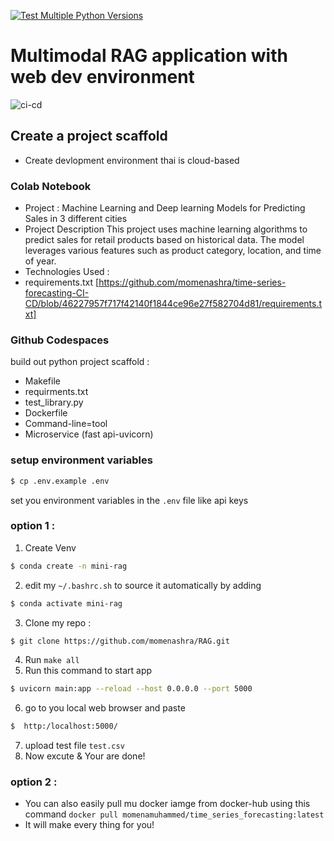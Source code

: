 [![Test Multiple Python Versions](https://github.com/momenashra/time-series-forecasting-CI-CD/actions/workflows/Continous_integration.yml/badge.svg)](https://github.com/momenashra/time-series-forecasting-CI-CD/actions/workflows/Continous_integration.yml)

# Multimodal RAG application with web dev environment
![ci-cd](https://miro.medium.com/v2/resize:fit:1100/format:webp/1*QPH4dpcdC-BwA_eQykLu2Q.png)

## Create a project scaffold
* Create devlopment environment thai is cloud-based 
### Colab Notebook
* Project : Machine Learning and Deep learning Models for Predicting Sales in 3 different cities
* Project Description This project uses machine learning algorithms to predict sales for retail products based on historical data. The model leverages various features such as product category, location, and time of year.
* Technologies Used :
* ‎requirements.txt [https://github.com/momenashra/time-series-forecasting-CI-CD/blob/46227957f717f42140f1844ce96e27f582704d81/requirements.txt]
### Github Codespaces 
build out python project scaffold :
*  Makefile
*  requirments.txt
*  test_library.py
*  Dockerfile
*  Command-line=tool
*  Microservice (fast api-uvicorn)
### setup environment variables
```bash
$ cp .env.example .env
```
set you environment variables in the `.env` file like api keys
### option 1 :
1. Create Venv
 ```bash
$ conda create -n mini-rag 
```
2. edit my  `~/.bashrc.sh` to source it automatically by adding
 ```bash
$ conda activate mini-rag 
```
3. Clone my repo :
```bash
$ git clone https://github.com/momenashra/RAG.git 
```
4. Run `make all`
5. Run this command to start app
 ```bash
$ uvicorn main:app --reload --host 0.0.0.0 --port 5000
```
6. go to you local web browser and paste
 ```bash
$  http:/localhost:5000/
``` 
7. upload test file `test.csv`
8. Now excute & Your are done!
### option 2 :
* You can also easily pull mu docker iamge from docker-hub using this command `docker pull momenamuhammed/time_series_forecasting:latest`
* It will make every thing for you!

